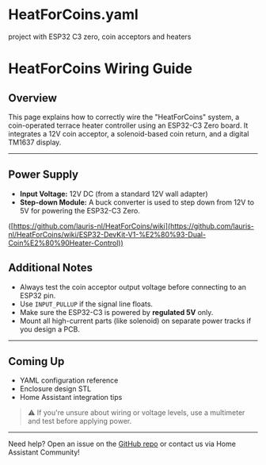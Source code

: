 # HeatForCoins.yaml
 project with ESP32 C3 zero, coin acceptors and heaters
# HeatForCoins Wiring Guide

## Overview

This page explains how to correctly wire the "HeatForCoins" system, a coin-operated terrace heater controller using an ESP32-C3 Zero board. It integrates a 12V coin acceptor, a solenoid-based coin return, and a digital TM1637 display.

---

## Power Supply

* **Input Voltage:** 12V DC (from a standard 12V wall adapter)
* **Step-down Module:** A buck converter is used to step down from 12V to 5V for powering the ESP32-C3 Zero.

([https://github.com/lauris-nl/HeatForCoins/wiki](https://github.com/lauris-nl/HeatForCoins/wiki/ESP32-DevKit-V1-%E2%80%93-Dual-Coin%E2%80%90Heater-Control))

## Additional Notes

* Always test the coin acceptor output voltage before connecting to an ESP32 pin.
* Use `INPUT_PULLUP` if the signal line floats.
* Make sure the ESP32-C3 is powered by **regulated 5V** only.
* Mount all high-current parts (like solenoid) on separate power tracks if you design a PCB.

---

## Coming Up

* YAML configuration reference
* Enclosure design STL
* Home Assistant integration tips

> ⚠️ If you're unsure about wiring or voltage levels, use a multimeter and test before applying power.

---

Need help? Open an issue on the [GitHub repo](https://github.com/lauris-nl/HeatForCoins/edit/main/README.md) or contact us via Home Assistant Community!
